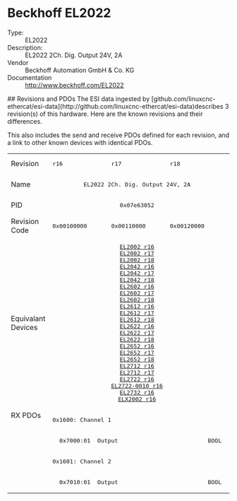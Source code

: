 #  Beckhoff EL2022

<dl>
  <dt>Type:</dt><dd>EL2022</dd>
  <dt>Description:</dt><dd>EL2022 2Ch. Dig. Output 24V, 2A</dd>
  <dt>Vendor</dt><dd>Beckhoff Automation GmbH & Co. KG</dd>
  <dt>Documentation</dt><dd><a href="http://www.beckhoff.com/EL2022">http://www.beckhoff.com/EL2022</a></dd>
</dl>
## Revisions and PDOs
The ESI data ingested by [github.com/linuxcnc-ethercat/esi-data](http://github.com/linuxcnc-ethercat/esi-data)describes 3 revision(s) of this hardware.  Here are the known revisions and their differences.

This also includes the send and receive PDOs defined for each revision, and a link to other known devices with identical PDOs.

<table>
<tr >
<td class="first">Revision</td>
<td ><pre>r16</pre></td>
<td ><pre>r17</pre></td>
<td ><pre>r18</pre></td>
</tr>
<tr >
<td class="first">Name</td>
<td  colspan=3 align="center"><pre>EL2022 2Ch. Dig. Output 24V, 2A</pre></td>
</tr>
<tr >
<td class="first">PID</td>
<td  colspan=3 align="center"><pre>0x07e63052</pre></td>
</tr>
<tr >
<td class="first">Revision Code</td>
<td ><pre>0x00100000</pre></td>
<td ><pre>0x00110000</pre></td>
<td ><pre>0x00120000</pre></td>
</tr>
<tr >
<td class="first">Equivalant Devices</td>
<td  colspan=3 align="center"><pre><a href="EL2002">EL2002 r16</a><br/><a href="EL2002">EL2002 r17</a><br/><a href="EL2002">EL2002 r18</a><br/><a href="EL2042">EL2042 r16</a><br/><a href="EL2042">EL2042 r17</a><br/><a href="EL2042">EL2042 r18</a><br/><a href="EL2602">EL2602 r16</a><br/><a href="EL2602">EL2602 r17</a><br/><a href="EL2602">EL2602 r18</a><br/><a href="EL2612">EL2612 r16</a><br/><a href="EL2612">EL2612 r17</a><br/><a href="EL2612">EL2612 r18</a><br/><a href="EL2622">EL2622 r16</a><br/><a href="EL2622">EL2622 r17</a><br/><a href="EL2622">EL2622 r18</a><br/><a href="EL2652">EL2652 r16</a><br/><a href="EL2652">EL2652 r17</a><br/><a href="EL2652">EL2652 r18</a><br/><a href="EL2712">EL2712 r16</a><br/><a href="EL2712">EL2712 r17</a><br/><a href="EL2722">EL2722 r16</a><br/><a href="EL2722-0010">EL2722-0010 r16</a><br/><a href="EL2732">EL2732 r16</a><br/><a href="ELX2002">ELX2002 r16</a></pre></td>
</tr>
<tr class="rxpdo pdosection">
<td class="first" rowspan=4 valign=top>RX PDOs</td>
<td colspan=3 align="left"><pre>0x1600: Channel 1</pre></td>
<td></td>
</tr>
<tr class="rxpdo">
<td  colspan=3 align="left"><pre>  0x7000:01  Output                          BOOL</pre></td>
</tr>
<tr class="rxpdo pdosection">
<td  colspan=3 align="left"><pre>0x1601: Channel 2</pre></td>
</tr>
<tr class="rxpdo">
<td  colspan=3 align="left"><pre>  0x7010:01  Output                          BOOL</pre></td>
</tr>
</table>
